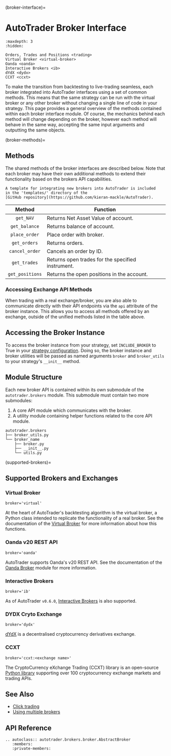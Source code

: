(broker-interface)=
# AutoTrader Broker Interface

```{toctree}
:maxdepth: 3
:hidden:

Orders, Trades and Positions <trading>
Virtual Broker <virtual-broker>
Oanda <oanda>
Interactive Brokers <ib>
dYdX <dydx>
CCXT <ccxt>
```

To make the transition from backtesting to live-trading seamless, 
each broker integrated into AutoTrader interfaces using a set of 
common methods. This means that the same strategy can be run with 
the virtual broker or any other broker without changing a single 
line of code in your strategy. This page provides a general 
overview of the methods contained within each broker interface 
module. Of course, the mechanics behind each method will change 
depending on the broker, however each method will behave in the 
same way, accepting the same input arguments and outputting the 
same objects.


(broker-methods)=
## Methods
The shared methods of the broker interfaces are described below.
Note that each broker may have their own additional methods
to extend their functionality based on the brokers API 
capabilities.

```{tip}
A template for integrating new brokers into AutoTrader is included 
in the 'templates/' directory of the 
[GitHub repository](https://github.com/kieran-mackle/AutoTrader).
```

|           Method          | Function                                |
| :-----------------------: | --------------------------------------- |
| `get_NAV` | Returns Net Asset Value of account. |
| `get_balance`| Returns balance of account. |
| `place_order` | Place order with broker. |
| `get_orders` | Returns orders. |
| `cancel_order` | Cancels an order by ID. |
| `get_trades` | Returns open trades for the specified instrument. |
| `get_positions` | Returns the open positions in the account. |


### Accessing Exchange API Methods
When trading with a real exchange/broker, you are also able to communicate
directly with their API endpoints via the `api` attribute of the broker
instance. This allows you to access all methods offered by an exchange,
outside of the unified methods listed in the table above.


## Accessing the Broker Instance
To access the broker instance from your strategy, set `INCLUDE_BROKER` to 
True in your [strategy configuration](strategy-config). Doing so, the 
broker instance and broker utilities will be passed as named arguments
`broker` and `broker_utils` to your strategy's `__init__` method.



## Module Structure
Each new broker API is contained within its own submodule of the 
`autotrader.brokers` module. This submodule must contain two more 
submodules:
1. A core API module which communicates with the broker.
2. A utility module containing helper functions related to the core API 
module. 

```
autotrader.brokers
├── broker_utils.py
└── broker_name
    ├── broker.py
    ├── __init__.py
    └── utils.py
```


(supported-brokers)=
## Supported Brokers and Exchanges

### Virtual Broker

`broker='virtual'`

At the heart of AutoTrader's backtesting algorithm is the virtual broker, a 
Python class intended to replicate the functionality of a real broker. See 
the documentation of the [Virtual Broker](virtual-broker-docs) for more 
information about how this functions.


### Oanda v20 REST API

`broker='oanda'`

AutoTrader supports Oanda's v20 REST API. See the documentation of the 
[Oanda Broker](oanda-module-docs) module for more information.


### Interactive Brokers

`broker='ib'`

As of AutoTrader `v0.6.0`, [Interactive Brokers](ib-module-docs) is also 
supported.


### DYDX Cryto Exchange

`broker='dydx'`

[dYdX](https://dydx.exchange/) is a decentralised cryptocurrency derivatives 
exchange.


### CCXT

`broker='ccxt:<exchange name>'`

The CryptoCurrency eXchange Trading (CCXT) library is an open-source 
[Python library](https://github.com/ccxt/ccxt) supporting over 100 
cryptocurrency exchange markets and trading APIs.



## See Also

- [Click trading](click-trading)
- [Using multiple brokers](multiple-exchanges)


## API Reference

```{eval-rst}
.. autoclass:: autotrader.brokers.broker.AbstractBroker
   :members:
   :private-members:
```
